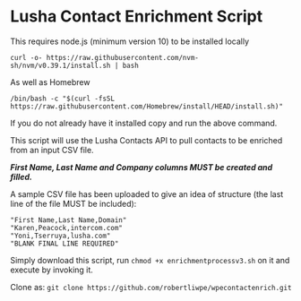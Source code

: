 # Lusha Contact Enrichment Script
This requires node.js (minimum version 10) to be installed locally

`curl -o- https://raw.githubusercontent.com/nvm-sh/nvm/v0.39.1/install.sh | bash`

As well as Homebrew

`/bin/bash -c "$(curl -fsSL https://raw.githubusercontent.com/Homebrew/install/HEAD/install.sh)"`

If you do not already have it installed copy and run the above command.

This script will use the Lusha Contacts API to pull contacts to be enriched
from an input CSV file.

***First Name, Last Name and Company columns MUST be created and filled.***

A sample CSV file has been uploaded to give an idea of structure (the last line of the file MUST be included):

```
"First Name,Last Name,Domain"
"Karen,Peacock,intercom.com"
"Yoni,Tserruya,lusha.com"
"BLANK FINAL LINE REQUIRED"
```

Simply download this script, run `chmod +x enrichmentprocessv3.sh` on it and execute by
invoking it.

Clone as: 
`git clone https://github.com/robertliwpe/wpecontactenrich.git`
